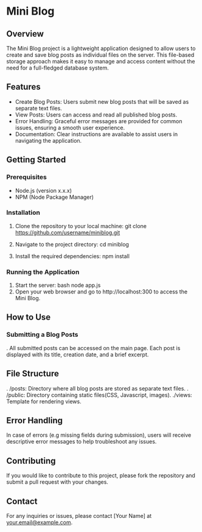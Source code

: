 # Mini Blog

## Overview 

The Mini Blog project is a lightweight application designed to allow users to create and save blog posts as individual files on the server. This file-based storage approach makes it easy to manage and access content without the need for a full-fledged database system.

## Features

- Create Blog Posts: Users submit new blog posts that will be saved as separate text files.
- View Posts: Users can access and read all published blog posts.
- Error Handling: Graceful error messages are provided for common issues, ensuring a smooth user experience.
- Documentation: Clear instructions are available to assist users in navigating the application. 

## Getting Started

### Prerequisites

- Node.js (version x.x.x)
- NPM (Node Package Manager)

### Installation
  1. Clone the repository to your local machine:
     git clone https://github.com/username/miniblog.git

  2. Navigate to the project directory:
     cd miniblog
  3. Install the required dependencies:
     npm install

### Running the Application
 1. Start the server:
  bash
    node app.js
 2. Open your web browser and go to http://localhost:300 to access the Mini Blog.

## How to Use

### Submitting a Blog Posts
.  All submitted posts can be accessed on the main page. Each post is displayed with its title, creation date, and a brief excerpt. 

## File Structure
. /posts: Directory where all blog posts are stored as separate text files.
. /public: Directory containing static files(CSS, Javascript, images).
./views: Template for rendering views.

## Error Handling
In case of errors (e.g missing fields during submission), users will receive descriptive error messages to help troubleshoot any issues.

## Contributing
If you would like to contribute to this project, please fork the repository and submit a pull request with your changes.

## Contact
For any inquiries or issues, please contact [Your Name] at your.email@example.com.



    


  
